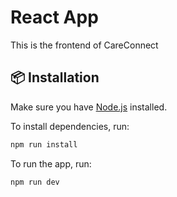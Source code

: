 # React App

This is the frontend of CareConnect

## 📦 Installation

Make sure you have [Node.js](https://nodejs.org/) installed.

To install dependencies, run:

```bash
npm run install
```
To run the app, run:

```bash
npm run dev
```
